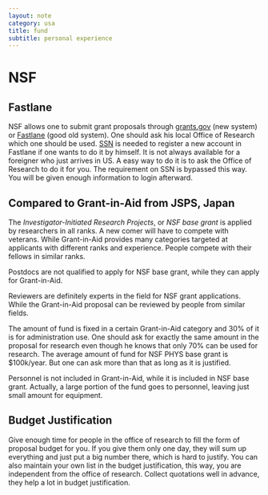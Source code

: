 ```yaml
---
layout: note
category: usa
title: fund
subtitle: personal experience
---
```


NSF
===

Fastlane
--------

NSF allows one to submit grant proposals through
[grants.gov](http://grants.gov) (new system) or
[Fastlane](http://www.fastlane.nsf.gov) (good old system). One should ask his
local Office of Research which one should be used. [SSN](../ssn) is needed to
register a new account in Fastlane if one wants to do it by himself. It is not
always available for a foreigner who just arrives in US. A easy way to do it is
to ask the Office of Research to do it for you. The requirement on SSN is
bypassed this way. You will be given enough information to login afterward.

Compared to Grant-in-Aid from JSPS, Japan
-----------------------------------------

The *Investigator-Initiated Research Projects*, or *NSF base grant* is applied
by researchers in all ranks. A new comer will have to compete with veterans.
While Grant-in-Aid provides many categories targeted at applicants with
different ranks and experience. People compete with their fellows in similar
ranks.

Postdocs are not qualified to apply for NSF base grant, while they can apply
for Grant-in-Aid.

Reviewers are definitely experts in the field for NSF grant applications. While
the Grant-in-Aid proposal can be reviewed by people from similar fields.

The amount of fund is fixed in a certain Grant-in-Aid category and 30% of it is
for administration use. One should ask for exactly the same amount in the
proposal for research even though he knows that only 70% can be used for
research. The average amount of fund for NSF PHYS base grant is $100k/year. But
one can ask more than that as long as it is justified.

Personnel is not included in Grant-in-Aid, while it is included in NSF base
grant. Actually, a large portion of the fund goes to personnel, leaving just
small amount for equipment.

Budget Justification
--------------------

Give enough time for people in the office of research to fill the form of
proposal budget for you. If you give them only one day, they will sum up
everything and just put a big number there, which is hard to justify. You can
also maintain your own list in the budget justification, this way, you are
independent from the office of research. Collect quotations well in advance,
they help a lot in budget justification.

